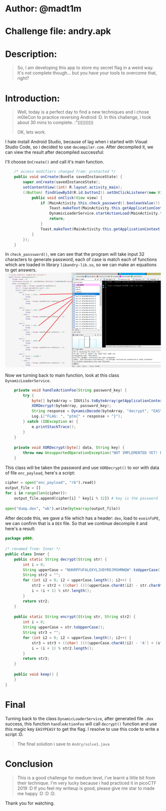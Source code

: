 # Author: @madt1m
# Challenge file: andry.apk
# Description:
> So, I am developing this app to store my secret flag in a weird way. It's not complete though... but you have your tools to overcome that, right?

# Introduction:
> Well, today is a perfect day to find a new techniques and i chose m0leCon to practice reversing Android :D. In this challenge, i took about 30 mins to complete. :"))))))))))
> 
> OK, lets work.

I hate install Android Studio, because of lag when i started with Visual Studio Code, so i decided to use `decompiler.com`. After decompiled it, we can view the result after decompiled successful:

I'll choose `OnCreate()` and call it's main function.
```java
    /* access modifiers changed from: protected */
    public void onCreate(Bundle savedInstanceState) {
        super.onCreate(savedInstanceState);
        setContentView((int) R.layout.activity_main);
        ((Button) findViewById(R.id.button2)).setOnClickListener(new View.OnClickListener() {
            public void onClick(View view) {
                if (MainActivity.this.check_password().booleanValue()) {
                    Toast.makeText(MainActivity.this.getApplicationContext(), "Yes!", 0).show();
                    DynamicLoaderService.startActionLoad(MainActivity.this.getApplicationContext(), ((EditText) MainActivity.this.findViewById(R.id.editPassword1)).getText().toString());
                    return;
                }
                Toast.makeText(MainActivity.this.getApplicationContext(), "No...", 0).show();
            }
        });
    }
```
In `check_passsword()`, we can see that the program will take input 32 characters to generate password, each of case is match each of functions which are loaded in library `libandry-lib.so`, so we can make an equations to get answers.
![b](b.png)

Now we turning back to main function, look at this class `DynamicLoaderService`.
```java
    private void handleActionFoo(String password_key) {
        try {
            byte[] byteArray = IOUtils.toByteArray(getApplicationContext().getAssets().open("enc_payload"));
            XORDecrypt(byteArray, password_key);
            String response = DynamicDecode(byteArray, "decrypt", "EASYPEASY");
            Log.i("FLAG: ", "ptm{" + response + "}");
        } catch (IOException e) {
            e.printStackTrace();
        }
    }

    private void XORDecrypt(byte[] data, String key) {
        throw new UnsupportedOperationException("NOT IMPLEMENTED YET! PURE GUESSING!");
    }
```
This class will be taken the password and use `XORDecrypt()` to xor with data of file `enc_payload`, here's a script:
```python
cipher = open("enc_payload", "rb").read()
output_file = []
for i in range(len(cipher)):
    output_file.append(cipher[i] ^ key[i % 32]) # key is the password
    
open("dump.dex", "wb").write(bytearray(output_file))
```
After decode this, we gave a file which has a header: `dex`, load to `exeinfoPE`, we can confirm that is a `DEX` file. So that we continue decompile it and here's a result:
```java
package p000;

/* renamed from: Inner */
public class Inner {
    public static String decrypt(String str) {
        int i = 0;
        String upperCase = "NUKRPFUFALOXYLJUDYRDJMXHMWQW".toUpperCase();
        String str2 = "";
        for (int i2 = 0; i2 < upperCase.length(); i2++) {
            str2 = str2 + ((char) ((((upperCase.charAt(i2) - str.charAt(i)) + 26) % 26) + 65));
            i = (i + 1) % str.length();
        }
        return str2;
    }

    public static String encrypt(String str, String str2) {
        int i = 0;
        String upperCase = str.toUpperCase();
        String str3 = "";
        for (int i2 = 0; i2 < upperCase.length(); i2++) {
            str3 = str3 + ((char) ((((upperCase.charAt(i2) - 'A') + (str2.charAt(i) - 'A')) % 26) + 65));
            i = (i + 1) % str2.length();
        }
        return str3;
    }

    public void keep() {
    }
}
```
# Final
Turning back to the class `DynamicLoaderService`, after generated file `.dex` success, this function `handleActionFoo` will call `decrypt()` function and use this magic key `EASYPEASY` to get the flag. I resolve to use this code to write a script :D.
> The final solution i save to `Andry/solve1.java`

# Conclusion
> This is a good challenge for medium level, i've learnt a little bit from their technique. I'm very lucky because i had practiced it in picoCTF 2019 :D
> If you feel my writeup is good, please give me star to made me happy :D :D :D.

Thank you for watching.
